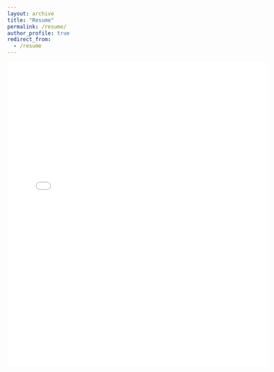 ```yaml
---
layout: archive
title: "Resume"
permalink: /resume/
author_profile: true
redirect_from:
  - /resume
---
```


<embed src="{{ site.baseurl }}/files/Bonface_Oywa_Resume.pdf" width="600" height="700" type='application/pdf'>